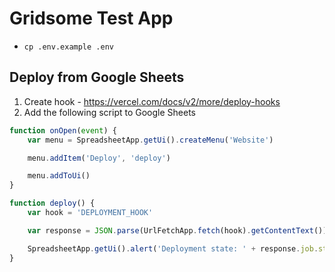 # Gridsome Test App

 - `cp .env.example .env`


## Deploy from Google Sheets

1. Create hook - https://vercel.com/docs/v2/more/deploy-hooks
2. Add the following script to Google Sheets

```js
function onOpen(event) {
    var menu = SpreadsheetApp.getUi().createMenu('Website')

    menu.addItem('Deploy', 'deploy')

    menu.addToUi()
}

function deploy() {
    var hook = 'DEPLOYMENT_HOOK'

    var response = JSON.parse(UrlFetchApp.fetch(hook).getContentText())

    SpreadsheetApp.getUi().alert('Deployment state: ' + response.job.state)
}
```

